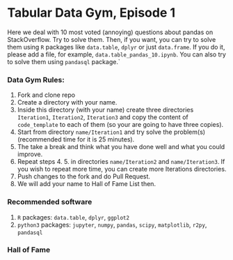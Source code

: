 # Tabular Data Gym, Episode 1

Here we deal with 10 most voted (annoying) questions about pandas on
StackOverflow. Try to solve them.  Then, if you want, you can try to solve
them using `R` packages like `data.table`, `dplyr` or just `data.frame`.
If you do it, please add a file, for example,
`data.table_pandas_10.ipynb`. You can also try to solve them using `pandasql`
package.`

### Data Gym Rules:

1. Fork and clone repo
2. Create a directory with your name.
3. Inside this directory (with your name) create three directories
   `Iteration1`, `Iteration2`, `Iteration3` and copy the content of
   `code_template` to each of them (so your are going to have three
   copies).
4. Start from directory `name/Iteration1` and try solve the problem(s)
   (recommended time for it is 25 minutes).
5. The take a break and think what you have done well and what you could
   improve.
6. Repeat steps 4. 5. in directories `name/Iteration2` and
   `name/Iteration3`. If you wish to repeat more time, you can create
   more Iterations directories.
7. Push changes to the fork and do Pull Request.
8. We will add your name to Hall of Fame List then.


### Recommended software

1. `R` packages: `data.table`, `dplyr`, `ggplot2`
2. `python3` packages: `jupyter`, `numpy`, `pandas`, `scipy`, `matplotlib`, `r2py`, `pandasql`

### Hall of Fame
